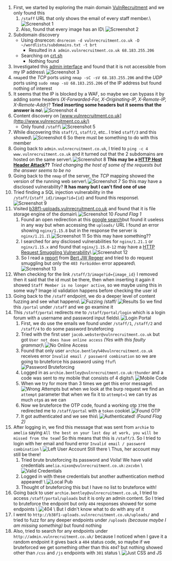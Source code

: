 1. First, we started by exploring the main domain [VulnRecruitment](http://www.vulnrecruitment.co.uk/) and we only found this
	1. `/staff` URL that only shows the email of every staff member.\ ![Screenshot 1](Screenshot_1.png)
	2. Also, found that every image has an ID\ ![Screenshot 2](Screenshot_2.png)
2. Subdomain discovery
	- Using dnsrecon: `dnsrecon -d vulnrecruitment.co.uk -D ~/wordlists/subdomains.txt -t brt`
		- Resulted in `A admin.vulnrecruitment.co.uk 68.183.255.206`
	- Searching on [crt.sh](https://crt.sh)
		- Nothing found
3. Investigated this [admin interface](http://admin.vulnrecruitment.co.uk/) and found that it is not accessible from my IP address\ ![Screenshot 3](Screenshot_3.png)
4. `nmap`ed the *TCP* ports using `nmap -sC -sV 68.183.255.206` and the *UDP* ports using `sudo nmap -sU 68.183.255.206` of the IP address but found nothing of interest
5. It seems that the IP is blocked by a WAF, so maybe we can bypass it by adding some headers *(X-Forwarded-For, X-Originating-IP, X-Remote-IP, X-Remote-Addr)*? **Tried inserting some headers but it seems that the answer is no**\ ![Screenshot 4](Screenshot_4.png)
6. Content discovery on [www.vulnrecruitment.co.uk](http://www.vulnrecruitment.co.uk/)
	- Only found `/staff`\ ![Screenshot 5](Screenshot_5.png)
7. While discovering this `staff/1`, `staff/2`, etc.. I tried `staff/3` and this showed\ ![Screenshot 6](Screenshot_6.png) So there must be something to do with this member
8. Going back to `admin.vulnrecruitment.co.uk`, I tried to `ping -c 4 www.vulnrecruitment.co.uk` and it turned out that the 2 subdomains are hosted on the same server\ ![Screenshot 8](Screenshot_8.png) **This may be a [HTTP Host Header Attack](https://portswigger.net/web-security/host-header)??** *Tried changing the host of some of the requests but the answer seems to be no*
9. Going back to the `nmap` of the server, the *TCP* mapping showed the version of the running web server\ ![Screenshot 7](Screenshot_7.png) 
 So this may have a disclosed vulnerability? **It has many but I can't find one of use**
10. Tried finding a SQL injection vulnerability in the `/staff/{staff_id}/image?id={id}` and found this response\ ![Screenshot 9](Screenshot_9.png)
11. Visited [b38f1-uploads.vulnrecruitment.co.uk](http://b38f1-uploads.vulnrecruitment.co.uk/) and found that it is file storage engine of the domain\ ![Screenshot 10](Screenshot_10.png) *Found Flag 1*
	1. Found an open redirection at this [google search](http://b38f1-uploads.vulnrecruitment.co.uk/redirect?url=https://www.google.com)but found it useless in any way but when accessing the `uploads/` URL I found an error showing `nginx/1.15.8` but in the response the server is `nginx/1.21.1`\ ![Screenshot 11](Screenshot_11.jpg)  So this may have something??
	2. I searched for any disclosed vulnerabilities for `nginx/1.21.1` or `nginx/1.15.x` and found that `nginx/1.15.0-12` may have a [HTTP Request Smuggling Vulnerability](https://portswigger.net/web-security/request-smuggling)\ ![Screenshot 12](Screenshot_12.png)	
	3. So I read a [report](https://keybase.pub/bertjwregeer/2019-12-10%20-%20error_page%20request%20smuggling.pdf) from [Bert JW Regeer](https://keybase.pub/bertjwregeer/) and tried to do request smuggling but only the `403 Forbidden` error appeared\ ![Screenshot 13](Screenshot_13.png)
12. When checking for the link `/staff/3/image?id={image_id}` I removed then it said that the id must be there, then when inserting it again it showed `Staff Member is no longer active`, so we maybe using this in some way? Image id validation happens before checking the user id
13. Going back to the `/staff` endpoint, we do a deeper level of content fuzzing and see what happens\ ![Fuzzing /staff/](Screenshot_14_1.png) ![Results](Screenshot_14_2.png) So we find this `/portal` under `/staff` and we go examine it
14. This `/staff/portal` redirects me to `/staff/portal/login` which is a login forum with a username and password input fields\ ![Login Portal](Screenshot_15.png)
	1. First, we do use the emails we found under `/staff/1`, `/staff/2` and `/staff/4` to do some password bruteforcing
	2. Tried with the first user `jacob.webster@vulnrecruitment.co.uk` but got `User not does have online access` *(Yes with this faulty grammar)*\ ![No Online Access](Screenshot_16.png)
	3. Found that only user `archie.bentley%40vulnrecruitment.co.uk` receives error `Invalid email / password combination` so we are going to bruteforce his password using `ffuf`\ ![Password Bruteforcing](Screenshot_17.png)
	4. Logged in as `archie.bentley@vulnrecruitment.co.uk:thunder` and a code was sent to my mobile that consists of 4 digits!\ ![Mobile Code](Screenshot_18.png)
	5. When we try for more than 3 times we get this error message\ ![Wrong Attempts](Screenshot_19.png) but when we look at the burp request we find an `attempt` parameter that when we fix it to `attempt=1` we can try as much `otp`s as we can
	6. Now we bruteforce the OTP code, found a working otp `3798` the redirected me to `/staff/portal` with a `token` cookie\ ![Found OTP](Screenshot_20.png)
	7. It got authenticated and we see this\ ![Authenticated!](Screenshot_21.png) *(Found Flag 2)*
15. After logging in, we find this message that was sent from `archie` to `amelia` saying `All the best on your last day at work, you will be missed from the team`! So this means that this is `/staff/3`. So I tried to login with her email and found error `Invalid email / password combination` \ ![Left User Account Still there](Screenshot_22.png) \ Thus, her account may still be there!
	1. Tried brute bruteforcing its password and Voila! We have valid credentials `amelia.nixon@vulnrecruitment.co.uk:zxcvbn` \ ![Valid Credentials](Screenshot_23.png)
	2. Logged in with these credentials but another authentication method appeared! \ ![Local Pub](Screenshot_24.png)
	3. Thought of bruteforcing this but I have no list to bruteforce with!
16. Going back to user `archie.bentley@vulnrecruitment.co.uk`, I tried to access `/staff/portal/uploads` but it is only an admin content. So I tried to bruteforce the endpoint but only `404` responses showed for some endpoints \ ![404](Screenshot_26.png) \ But I didn't know what to do with any of it
17. I went to `http://b38f1-uploads.vulnrecruitment.co.uk/uploads/` and tried to fuzz for any deeper endpoints under `/uploads` *(because maybe I am missing something)* but found nothing
18. Also, tried to search for any endpoints under `http://admin.vulnrecruitment.co.uk/` because I noticed when I gave it a random endpoint it gives back a `404` status code, so maybe if we bruteforced we get something other than this `404`? but nothing showed other than `/css` and `/js` endpoints with `301` status \ ![Just CSS and JS](Screenshot_27.png)